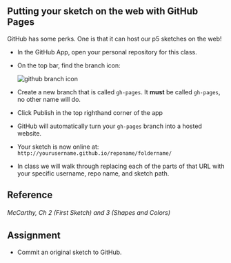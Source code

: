 ## Putting your sketch on the web with GitHub Pages

GitHub has some perks. One is that it can host our p5 sketches on the web!

* In the GitHub App, open your personal repository for this class.
* On the top bar, find the branch icon:

   ![github branch icon](images/git-branch-512.png)

* Create a new branch that is called `gh-pages`. It **must** be called `gh-pages`, no other name will do.
* Click Publish in the top righthand corner of the app
* GitHub will automatically turn your `gh-pages` branch into a hosted website.
* Your sketch is now online at: `http://yourusername.github.io/reponame/foldername/`
* In class we will walk through replacing each of the parts of that URL with your specific username, repo name, and sketch path.







## Reference

###### McCarthy, Ch 2 (First Sketch) and 3 (Shapes and Colors)


## Assignment

- Commit an original sketch to GitHub.
